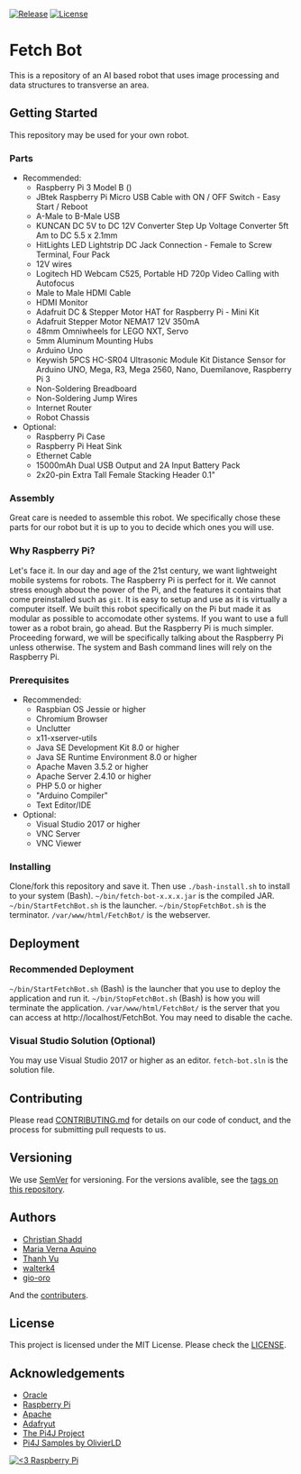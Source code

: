 [![Release](https://img.shields.io/github/release/cshadd/fetch-bot/all.svg)](https://github.com/cshadd/fetch-bot/releases)
[![License](https://img.shields.io/github/license/cshadd/fetch-bot.svg)](LICENSE)

# Fetch Bot
This is a repository of an AI based robot that uses image processing and data structures to transverse an area.

## Getting Started
This repository may be used for your own robot.

### Parts
* Recommended:
    - Raspberry Pi 3 Model B ()
    - JBtek Raspberry Pi Micro USB Cable with ON / OFF Switch - Easy Start / Reboot
    - A-Male to B-Male USB
    - KUNCAN DC 5V to DC 12V Converter Step Up Voltage Converter 5ft Am to DC 5.5 x 2.1mm
    - HitLights LED Lightstrip DC Jack Connection - Female to Screw Terminal, Four Pack
    - 12V wires
    - Logitech HD Webcam C525, Portable HD 720p Video Calling with Autofocus
    - Male to Male HDMI Cable
    - HDMI Monitor
    - Adafruit DC & Stepper Motor HAT for Raspberry Pi - Mini Kit
    - Adafruit Stepper Motor NEMA17 12V 350mA
    - 48mm Omniwheels for LEGO NXT, Servo
    - 5mm Aluminum Mounting Hubs
    - Arduino Uno
    - Keywish 5PCS HC-SR04 Ultrasonic Module Kit Distance Sensor for Arduino UNO, Mega, R3, Mega 2560, Nano, Duemilanove, Raspberry Pi 3
    - Non-Soldering Breadboard
    - Non-Soldering Jump Wires
    - Internet Router
    - Robot Chassis
* Optional:
    - Raspberry Pi Case
    - Raspberry Pi Heat Sink
    - Ethernet Cable
    - 15000mAh Dual USB Output and 2A Input Battery Pack
    - 2x20-pin Extra Tall Female Stacking Header 0.1"

### Assembly
Great care is needed to assemble this robot.
We specifically chose these parts for our robot but it is up to you to decide which ones you will use.

### Why Raspberry Pi?
Let's face it. In our day and age of the 21st century, we want lightweight mobile systems for robots. The Raspberry Pi is perfect for it.
We cannot stress enough about the power of the Pi, and the features it contains that come preinstalled such as ``git``.
It is easy to setup and use as it is virtually a computer itself.
We built this robot specifically on the Pi but made it as modular as possible to accomodate other systems.
If you want to use a full tower as a robot brain, go ahead. But the Raspberry Pi is much simpler.
Proceeding forward, we will be specifically talking about the Raspberry Pi unless otherwise. The system and Bash command lines will rely on the Raspberry Pi.

### Prerequisites
* Recommended:
    - Raspbian OS Jessie or higher
    - Chromium Browser
    - Unclutter
    - x11-xserver-utils
    - Java SE Development Kit 8.0 or higher
    - Java SE Runtime Environment 8.0 or higher
    - Apache Maven 3.5.2 or higher
    - Apache Server 2.4.10 or higher
    - PHP 5.0 or higher
    - "Arduino Compiler"
    - Text Editor/IDE
* Optional:
    - Visual Studio 2017 or higher
    - VNC Server
    - VNC Viewer

### Installing
Clone/fork this repository and save it. Then use ``./bash-install.sh`` to install to your system (Bash).
``~/bin/fetch-bot-x.x.x.jar`` is the compiled JAR.
``~/bin/StartFetchBot.sh`` is the launcher.
``~/bin/StopFetchBot.sh`` is the terminator.
``/var/www/html/FetchBot/`` is the webserver.

## Deployment

### Recommended Deployment
``~/bin/StartFetchBot.sh`` (Bash) is the launcher that you use to deploy the application and run it. ``~/bin/StopFetchBot.sh`` (Bash) is how you will terminate the application.
``/var/www/html/FetchBot/`` is the server that you can access at http://localhost/FetchBot. You may need to disable the cache.

### Visual Studio Solution (Optional)
You may use Visual Studio 2017 or higher as an editor. ``fetch-bot.sln`` is the solution file.

## Contributing
Please read [CONTRIBUTING.md](CONTRIBUTING.md) for details on our code of conduct, and the process for submitting pull requests to us.

## Versioning
We use [SemVer](http://semver.org/) for versioning. For the versions avalible, see the [tags on this repository](https://github.com/cshadd/fetch-bot/tags).

## Authors
* [Christian Shadd](https://github.com/cshadd)
* [Maria Verna Aquino](https://github.com/anrev09)
* [Thanh Vu](https://github.com/Vu-Thanh)
* [walterk4](https://github.com/walterk4)
* [gio-oro](https://github.com/gio-oro)

And the [contributers](https://github.com/cshadd/fetch-bot/graphs/contributors).

## License
This project is licensed under the MIT License. Please check the [LICENSE](LICENSE).

## Acknowledgements
* [Oracle](https://www.oracle.com/)
* [Raspberry Pi](https://www.raspberrypi.org/)
* [Apache](https://www.apache.org/)
* [Adafryut](https://www.adafruit.com/)
* [The Pi4J Project](http://pi4j.com/)
* [Pi4J Samples by OlivierLD](https://github.com/OlivierLD/raspberry-pi4j-samples)

[![<3 Raspberry Pi](https://www.raspberrypi.org/app/uploads/2017/06/Powered-by-Raspberry-Pi-Logo_Outline-Colour-Screen-500x153.png)](https://www.raspberrypi.org/)
